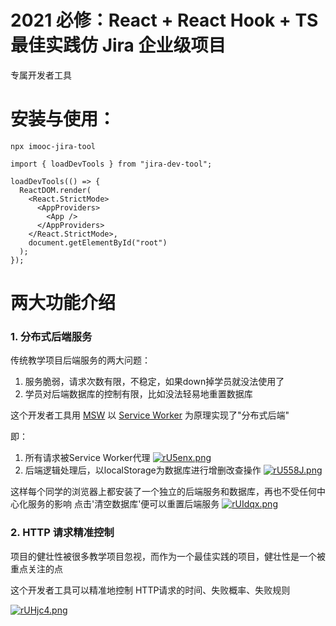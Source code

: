 # 2021 必修：React + React Hook + TS 最佳实践仿 Jira 企业级项目
专属开发者工具

# 安装与使用：
```
npx imooc-jira-tool
```

```
import { loadDevTools } from "jira-dev-tool";

loadDevTools(() => {
  ReactDOM.render(
    <React.StrictMode>
      <AppProviders>
        <App />
      </AppProviders>
    </React.StrictMode>,
    document.getElementById("root")
  );
});
```

# 两大功能介绍

### 1. 分布式后端服务
传统教学项目后端服务的两大问题：
1. 服务脆弱，请求次数有限，不稳定，如果down掉学员就没法使用了
2. 学员对后端数据库的控制有限，比如没法轻易地重置数据库

这个开发者工具用 [MSW](https://github.com/mswjs/msw) 以 [Service Worker](https://developer.mozilla.org/zh-CN/docs/Web/API/Service_Worker_API) 为原理实现了"分布式后端"

即：

1. 所有请求被Service Worker代理
[![rU5enx.png](https://s3.ax1x.com/2020/12/20/rU5enx.png)](https://imgchr.com/i/rU5enx)
2. 后端逻辑处理后，以localStorage为数据库进行增删改查操作
[![rU558J.png](https://s3.ax1x.com/2020/12/20/rU558J.png)](https://imgchr.com/i/rU558J)

这样每个同学的浏览器上都安装了一个独立的后端服务和数据库，再也不受任何中心化服务的影响
点击'清空数据库'便可以重置后端服务
[![rUIdqx.png](https://s3.ax1x.com/2020/12/20/rUIdqx.png)](https://imgchr.com/i/rUIdqx)

### 2. HTTP 请求精准控制
项目的健壮性被很多教学项目忽视，而作为一个最佳实践的项目，健壮性是一个被重点关注的点

这个开发者工具可以精准地控制 HTTP请求的时间、失败概率、失败规则

[![rUHjc4.png](https://s3.ax1x.com/2020/12/20/rUHjc4.png)](https://imgchr.com/i/rUHjc4)






